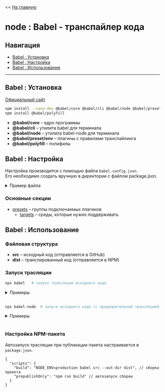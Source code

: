 << [На главную](./README.md)

# node : Babel - транспайлер кода

## Навигация

- [Babel : Установка](#babel--установка)
- [Babel : Настройка](#babel--настройка)
- [Babel : Использование](#babel--использование)

---

## Babel : Установка

[Официальный сайт](https://babeljs.io/)

```bash
npm install --save-dev @babel/core @babel/cli @babel/node @babel/preset-env
npm install @babel/polyfill
```

- **@babel/core** – ядро программы
- **@babel/cli** – утилита babel для терминала
- **@babel/node** – утилита babel-node для терминала
- **@babel/preset/env** – плагины с правилами транспайлинга
- **@babel/polyfill** – полифилы

## Babel : Настройка

Настройка производится с помощью файла `babel.config.json`.  
Его необходимо создать вручную в директории с файлом package.json.

<details>
<summary>Пример файла</summary>

```jsonc
{
  "presets": [
    [
      "@babel/env",
      {
        "targets": {
          "node": "current",
          "edge": "17",
          "firefox": "60",
          "chrome": "67",
          "safari": "11.1"
        }
      }
    ]
  ]
}
```

</details>

### Основные секции

- [presets](https://babeljs.io/docs/en/presets) – группы подключаемых плагинов
  - [targets](https://babeljs.io/docs/en/babel-preset-env#targets) – среды, которые нужно поддерживать

## Babel : Использование

### Файловая структура

- **src** – исходный код (отправляется в GitHub)
- **dist** – транслированный код (отправляется в NPM)

### Запуск трасляции

```bash
npx babel   # запуск трансляции исходного кода
```

<details>
<summary>Примеры</summary>

```bash
npx babel <dir> --out-dir <dir>       # транслировать все файлы из одной директории в другую
npx babel <file> --out-file <file>    # транслировать код из одного файла в другой
npx babel ____ --source-maps          # добавить source map (файлом)
npx babel ____ --source-maps inline   # добавить source map (комментарияем)
```

</details><br>

```bash
npx babel-node  # запуск исходного кода (с предварительной трансляцией)
```

<details>
<summary>Примеры</summary>

```bash
npx babel-node <file>   # запуск кода из файла
```

</details><br>

### Настройка NPM-пакета

Автозапуск трасляции при публикации пакета настраивается в `package.json`.

```jsonc
{
  "scripts": {
    "build": "NODE_ENV=production babel src --out-dir dist", // сборка проекта
    "prepublishOnly": "npm run build" // автозапуск сборки
  }
}
```
